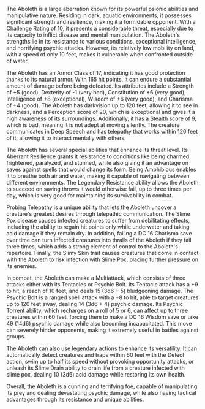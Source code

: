 The Aboleth is a large aberration known for its powerful psionic abilities and manipulative nature. Residing in dark, aquatic environments, it possesses significant strength and resilience, making it a formidable opponent. With a Challenge Rating of 10, it presents a considerable threat, especially due to its capacity to inflict disease and mental manipulation. The Aboleth's strengths lie in its resistance to various conditions, exceptional intelligence, and horrifying psychic attacks. However, its relatively low mobility on land, with a speed of only 10 feet, makes it vulnerable when confronted outside of water. 

The Aboleth has an Armor Class of 17, indicating it has good protection thanks to its natural armor. With 165 hit points, it can endure a substantial amount of damage before being defeated. Its attributes include a Strength of +5 (good), Dexterity of -1 (very bad), Constitution of +6 (very good), Intelligence of +8 (exceptional), Wisdom of +6 (very good), and Charisma of +4 (good). The Aboleth has darkvision up to 120 feet, allowing it to see in darkness, and a Perception score of 20, which is exceptional and gives it a high awareness of its surroundings. Additionally, it has a Stealth score of 9, which is bad, meaning it is not adept at moving silently. The creature communicates in Deep Speech and has telepathy that works within 120 feet of it, allowing it to interact mentally with others.

The Aboleth has several special abilities that enhance its threat level. Its Aberrant Resilience grants it resistance to conditions like being charmed, frightened, paralyzed, and stunned, while also giving it an advantage on saves against spells that would change its form. Being Amphibious enables it to breathe both air and water, making it capable of navigating between different environments. The Legendary Resistance ability allows the Aboleth to succeed on saving throws it would otherwise fail, up to three times per day, which is very good for maintaining its survivability in combat.

Probing Telepathy is a unique ability that lets the Aboleth uncover a creature's greatest desires through telepathic communication. The Slime Pox disease causes infected creatures to suffer from debilitating effects, including the ability to regain hit points only while underwater and taking acid damage if they remain dry. In addition, failing a DC 16 Charisma save over time can turn infected creatures into thralls of the Aboleth if they fail three times, which adds a strong element of control to the Aboleth's repertoire. Finally, the Slimy Skin trait causes creatures that come in contact with the Aboleth to risk infection with Slime Pox, placing further pressure on its enemies.

In combat, the Aboleth can make a Multiattack, which consists of three attacks either with its Tentacles or Psychic Bolt. Its Tentacle attack has a +9 to hit, a reach of 10 feet, and deals 15 (3d6 + 5) bludgeoning damage. The Psychic Bolt is a ranged spell attack with a +8 to hit, able to target creatures up to 120 feet away, dealing 14 (3d6 + 4) psychic damage. Its Psychic Torrent ability, which recharges on a roll of 5 or 6, can affect up to three creatures within 60 feet, forcing them to make a DC 16 Wisdom save or take 49 (14d6) psychic damage while also becoming incapacitated. This move can severely hinder opponents, making it extremely useful in battles against groups.

The Aboleth can also use legendary actions to enhance its versatility. It can automatically detect creatures and traps within 60 feet with the Detect action, swim up to half its speed without provoking opportunity attacks, or unleash its Slime Drain ability to drain life from a creature infected with slime pox, dealing 10 (3d6) acid damage while restoring its own health.

Overall, the Aboleth is a cunning and terrifying foe, capable of manipulating its prey and dealing devastating psychic damage, while also having tactical advantages through its resistance and unique abilities.